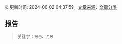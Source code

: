 :alarm_clock: 更新时间: 2024-06-02 04:37:59。[文章来源](/README.md)、[文章分类](/TAGS.md)

## 报告


> 关键字：`报告`、`月报`



